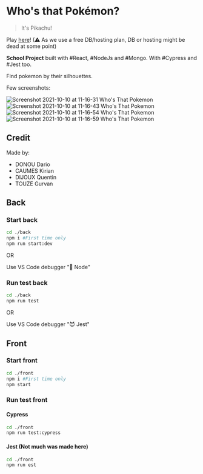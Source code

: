 # Who's that Pokémon?

> It's Pikachu!

Play [here](https://who-s-that-pokemon.herokuapp.com/)! (⚠ As we use a free DB/hosting plan, DB or hosting might be dead at some point)

**School Project** built with #React, #NodeJs and #Mongo. With #Cypress and #Jest too.

Find pokemon by their silhouettes.

Few screenshots:

![Screenshot 2021-10-10 at 11-16-31 Who's That Pokemon ](https://user-images.githubusercontent.com/24525092/136689892-6a49b588-9ec9-446e-b34f-d3299180b428.png)
![Screenshot 2021-10-10 at 11-16-43 Who's That Pokemon ](https://user-images.githubusercontent.com/24525092/136689891-a317f5f0-5f99-4789-92a4-3a729f41b0df.png)
![Screenshot 2021-10-10 at 11-16-54 Who's That Pokemon ](https://user-images.githubusercontent.com/24525092/136689890-2cabc94b-00f8-4d87-b277-362a112d4b0b.png)
![Screenshot 2021-10-10 at 11-16-59 Who's That Pokemon ](https://user-images.githubusercontent.com/24525092/136689889-c24f46b8-1162-4b22-8a2f-7dc06a5be665.png)

## Credit

Made by:

- DONOU Dario
- CAUMES Kirian
- DIJOUX Quentin
- TOUZE Gurvan

## Back

### Start back

```sh
cd ./back
npm i #First time only
npm run start:dev
```

OR

Use VS Code debugger "🙏 Node"

### Run test back

```sh
cd ./back
npm run test
```

OR

Use VS Code debugger "😈 Jest"

## Front

### Start front

```sh
cd ./front
npm i #First time only
npm start
```

### Run test front

#### Cypress

```sh
cd ./front
npm run test:cypress
```

#### Jest (Not much was made here)

```sh
cd ./front
npm run est
```
